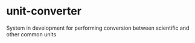 # unit-converter
System in development for performing conversion between scientific and other common units

